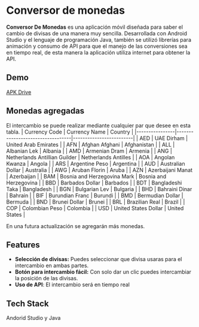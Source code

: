 
# Conversor de monedas

**Conversor De Monedas** es una aplicación móvil diseñada para saber el cambio de divisas de una manera muy sencilla. Desarrollada con Android Studio y el lenguaje de programación Java, también se utilizó librerías para animación y consumo de API para que el manejo de las conversiones sea en tiempo real, de esta manera la aplicación utiliza internet para obtener la API.
## Demo
[APK Drive](https://drive.google.com/file/d/14gz1Lxi7vTquWuX5Ylq-mct9wIy3bcR2/view?usp=drivesdk)

## Monedas agregadas
El intercambio se puede realizar mediante cualquier par que desee en esta tabla.
| Currency Code | Currency Name                   | Country                 |
|----------------|----------------------------------|-------------------------|
| AED            | UAE Dirham                       | United Arab Emirates    |
| AFN            | Afghan Afghani                   | Afghanistan             |
| ALL            | Albanian Lek                     | Albania                 |
| AMD            | Armenian Dram                    | Armenia                 |
| ANG            | Netherlands Antillian Guilder    | Netherlands Antilles    |
| AOA            | Angolan Kwanza                   | Angola                  |
| ARS            | Argentine Peso                   | Argentina               |
| AUD            | Australian Dollar                | Australia               |
| AWG            | Aruban Florin                    | Aruba                   |
| AZN            | Azerbaijani Manat                | Azerbaijan              |
| BAM            | Bosnia and Herzegovina Mark      | Bosnia and Herzegovina  |
| BBD            | Barbados Dollar                  | Barbados                |
| BDT            | Bangladeshi Taka                 | Bangladesh              |
| BGN            | Bulgarian Lev                    | Bulgaria                |
| BHD            | Bahraini Dinar                   | Bahrain                 |
| BIF            | Burundian Franc                  | Burundi                 |
| BMD            | Bermudian Dollar                 | Bermuda                 |
| BND            | Brunei Dollar                    | Brunei                  |
| BRL            | Brazilian Real                   | Brazil                  |
| COP            | Colombian Peso                   | Colombia                |
| USD            | United States Dollar             | United States           |

En una futura actualización se agregarán más monedas.

## Features

- **Selección de divisas:** Puedes seleccionar que divisa usaras para el intercambio en ambas partes.
- **Botón para intercambio fácil:** Con solo dar un clic puedes intercambiar la posición de las divisas.
- **Uso de API**: El intercambio será en tiempo real


## Tech Stack

Andorid Studio y Java

